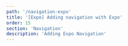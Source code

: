 ```yaml
---
path: '/navigation-expo'
title: '[Expo] Adding navigation with Expo'
order: 15
section: 'Navigation'
description: 'Adding Expo Navigation'
---
```

